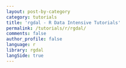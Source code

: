 ```yaml
---
layout: post-by-category
category: tutorials
title: 'rgdal - R Data Intensive Tutorials'
permalink: /tutorials/r/rgdal/
comments: false
author_profile: false
language: r
library: rgdal
langSide: true
---
```

